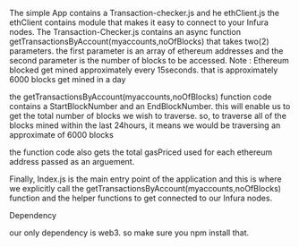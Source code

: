 The simple App contains a Transaction-checker.js and he ethClient.js
the ethClient contains module that makes it easy to connect to your Infura nodes.
The Transaction-Checker.js contains an async function getTransactionsByAccount(myaccounts,noOfBlocks) that takes two(2) parameters. the first parameter is an array of ethereum addresses and the second parameter is the number of 
blocks to be accessed.
Note : Ethereum blocked get mined approximately every 15seconds. that is approximately 6000 blocks get mined in a day

the getTransactionsByAccount(myaccounts,noOfBlocks) function code contains a StartBlockNumber and an EndBlockNumber. this will enable us to get the total number of blocks we wish
to traverse. so, to traverse all of the blocks mined within the last 24hours, it means we would be traversing an approximate of 6000 blocks

the function code also gets the total gasPriced used for each ethereum address passed as an arguement.

Finally, Index.js is the main entry point of the application and this is where we explicitly call the getTransactionsByAccount(myaccounts,noOfBlocks) function and the helper
functions to get connected to our Infura nodes.

Dependency

our only dependency is web3.
so make sure you npm install that.



